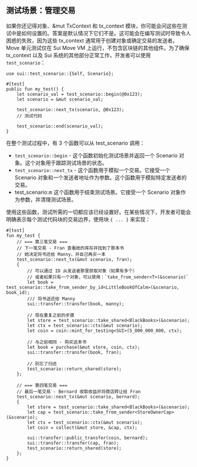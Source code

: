 ## 测试场景：管理交易

如果你还记得对象、&mut TxContext 和 tx_context 模块，你可能会问这些在测试中是如何设置的。答案是默认情况下它们不是。这可能会在编写测试时导致令人困惑的失败，因为这些 tx_context 通常用于创建对象或确定交易的发送者。Move 单元测试仅在 Sui Move VM 上运行，不包含区块链的其他组件。为了确保 tx_context 以及 Sui 系统的其他部分正常工作，开发者可以使用 `test_scenario`：

```move
use sui::test_scenario::{Self, Scenario};

#[test]
public fun my_test() {
    let scenario_val = test_scenario::begin(@0x123);
    let scenario = &mut scenario_val;

    test_scenario::next_tx(scenario, @0x123);
    // 测试代码

    test_scenario::end(scenario_val);
}
```
在整个测试过程中，有 3 个函数可以从 test_scenario 调用：

- `test_scenario::begin` - 这个函数初始化测试场景并返回一个 Scenario 对象。这个对象用于跟踪测试场景的状态。
- `test_scenario::next_tx` - 这个函数用于模拟一个交易。它接受一个 Scenario 对象和一个发送者地址作为参数。这个函数用于模拟特定发送者的交易。
- test_scenario::end: 这个函数用于结束测试场景。它接受一个 Scenario 对象作为参数，并清理测试场景。

使用这些函数，测试所需的一切都应该已经设置好。在某些情况下，开发者可能会明确表示每个测试代码块的交易边界，使用块 `{ ... }` 来实现：

```move
#[test]
fun my_test {
    // === 第三笔交易 ===
    // 下一笔交易 - Fran 查看她的库存并找到了那本书
    // 她决定将书还给 Manny，并自己再买一本
    test_scenario::next_tx(&mut scenario, fran);
    {
        // 可以通过 ID 从发送者那里获取对象（如果有多个）
        // 或者如果只有一个对象，可以使用：`take_from_sender<T>(&scenario)`
        let book = test_scenario::take_from_sender_by_id<LittleBookOfCalm>(&scenario, book_id);
        /// 将书送还给 Manny
        sui::transfer::transfer(book, manny);

        // 现在重复之前的步骤
        let store = test_scenario::take_shared<BlackBooks>(&scenario);
        let ctx = test_scenario::ctx(&mut scenario);
        let coin = coin::mint_for_testing<SUI>(5_000_000_000, ctx);

        // 与之前相同 - 购买这本书
        let book = purchase(&mut store, coin, ctx);
        sui::transfer::transfer(book, fran);

        // 别忘了归还
        test_scenario::return_shared(store);
    };

    // === 第四笔交易 ===
    // 最后一笔交易 - Bernard 收取收益并将商店转让给 Fran
    test_scenario::next_tx(&mut scenario, bernard);
    {
        let store = test_scenario::take_shared<BlackBooks>(&scenario);
        let cap = test_scenario::take_from_sender<StoreOwnerCap>(&scenario);
        let ctx = test_scenario::ctx(&mut scenario);
        let coin = collect(&mut store, &cap, ctx);

        sui::transfer::public_transfer(coin, bernard);
        sui::transfer::transfer(cap, fran);
        test_scenario::return_shared(store);
    };
}
```
